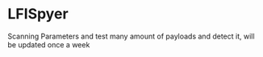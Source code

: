 # LFISpyer
Scanning Parameters and test many amount of payloads and detect it, will be updated once a week 
